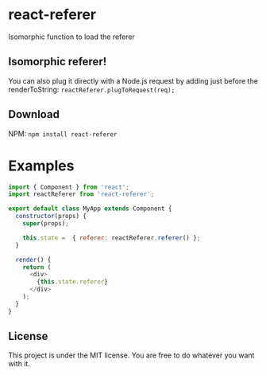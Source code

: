 # react-referer
Isomorphic function to load the referer

## Isomorphic referer!
You can also plug it directly with a Node.js request by adding just before the renderToString: `reactReferer.plugToRequest(req);`<br />

## Download
NPM: `npm install react-referer`<br />

# Examples

```js
import { Component } from 'react';
import reactReferer from 'react-referer';

export default class MyApp extends Component {
  constructor(props) {
    super(props);

    this.state =  { referer: reactReferer.referer() };
  }

  render() {
    return (
      <div>
        {this.state.referer}
      </div>
    );
  }
}
```

## License
This project is under the MIT license. You are free to do whatever you want with it.
